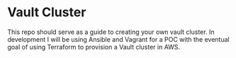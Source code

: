 # Vault Cluster
This repo should serve as a guide to creating your own vault cluster. In development I will be using Ansible and Vagrant for a POC with the eventual goal of using Terraform to provision a Vault cluster in AWS. 
